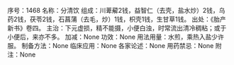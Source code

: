 序号：1468
名称：分清饮
组成：川萆薢2钱，益智仁（去壳，盐水炒）2钱，乌药2钱，茯苓2钱，石菖蒲（去毛，炒）1钱，枳壳1钱，生甘草1钱。
出处：《胎产新书》卷四。
主治：下元虚损，精不能摄，小便白浊，时常流出清冷稠粘；或于小便后，来亦不多。
加减：None
功效：None
用法用量：水煎，乘热入盐少许服。
制备方法：None
临床应用：None
各家论述：None
用药禁忌：None
附注：None
